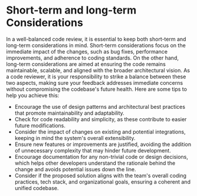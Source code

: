 # Short-term and long-term Considerations

In a well-balanced code review, it is essential to keep both short-term and long-term considerations in mind. Short-term considerations focus on the immediate impact of the changes, such as bug fixes, performance improvements, and adherence to coding standards. On the other hand, long-term considerations are aimed at ensuring the code remains maintainable, scalable, and aligned with the broader architectural vision. As a code reviewer, it is your responsibility to strike a balance between these two aspects, making sure your feedback addresses immediate concerns without compromising the codebase's future health. Here are some tips to help you achieve this:

- Encourage the use of design patterns and architectural best practices that promote maintainability and adaptability.
- Check for code readability and simplicity, as these contribute to easier future modifications.
- Consider the impact of changes on existing and potential integrations, keeping in mind the system's overall extensibility.
- Ensure new features or improvements are justified, avoiding the addition of unnecessary complexity that may hinder future development.
- Encourage documentation for any non-trivial code or design decisions, which helps other developers understand the rationale behind the change and avoids potential issues down the line.
- Consider if the proposed solution aligns with the team's overall coding practices, tech stack, and organizational goals, ensuring a coherent and unified codebase.